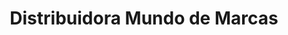 ---
title: "Distribuidora Mundo de Marcas"
url: /portoviejo/distribuidora-mundo-de-marcas/
shop: electrónica
---